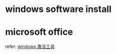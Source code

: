 # windows software install 

# microsoft office
refer: [windows 激活工具](https://www.52pojie.cn/thread-806566-1-1.html)
